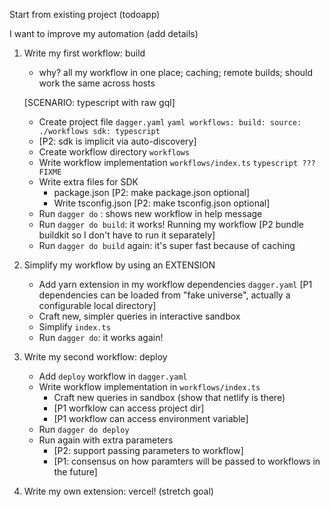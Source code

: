 
Start from existing project (todoapp)

I want to improve my automation (add details)

1. Write my first workflow: build

    - why? all my workflow in one place; caching; remote builds; should work the same across hosts

    [SCENARIO: typescript with raw gql]
    - Create project file `dagger.yaml`
            ```yaml
            workflows:
                build:
                    source: ./workflows
                    sdk: typescript
            ```
    - [P2: sdk is implicit via auto-discovery]
    - Create workflow directory `workflows`
    - Write workflow implementation `workflows/index.ts`
            ```typescript
            ??? FIXME
            ```
    - Write extra files for SDK
      - package.json [P2: make package.json optional]
      - Write tsconfig.json [P2: make tsconfig.json optional]
    - Run `dagger do` : shows new workflow in help message
    - Run `dagger do build`: it works! Running my workflow
    [P2 bundle buildkit so I don't have to run it separately]
    - Run `dagger do build` again: it's super fast because of caching

2. Simplify my workflow by using an EXTENSION

    - Add yarn extension in my workflow dependencies `dagger.yaml`
        [P1 dependencies can be loaded from "fake universe", actually a configurable local directory]
    - Craft new, simpler queries in interactive sandbox
    - Simplify `index.ts`
    - Run `dagger do`: it works again!

3. Write my second workflow: deploy

    - Add `deploy` workflow in `dagger.yaml`
    - Write workflow implementation in `workflows/index.ts`
      - Craft new queries in sandbox (show that netlify is there)
      - [P1 worfklow can access project dir]
      - [P1 workflow can access environment variable]
    - Run `dagger do deploy`
    - Run again with extra parameters
      - [P2: support passing parameters to workflow]
      - [P1: consensus on how paramters will be passed to workflows in the future]
  
  4. Write my own extension: vercel! (stretch goal)
